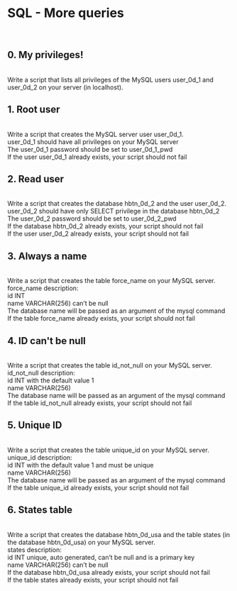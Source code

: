 <h1>SQL - More queries</h2>
<br>
<h2>0. My privileges!</h2>
<br>
Write a script that lists all privileges of the MySQL users user_0d_1 and user_0d_2 on your server (in localhost).

<br>

<h2>1. Root user</h2>
<br>
Write a script that creates the MySQL server user user_0d_1.
<br>
user_0d_1 should have all privileges on your MySQL server<br>
The user_0d_1 password should be set to user_0d_1_pwd<br>
If the user user_0d_1 already exists, your script should not fail<br>
<h2>2. Read user</h2>
<br>
Write a script that creates the database hbtn_0d_2 and the user user_0d_2.
<br>
user_0d_2 should have only SELECT privilege in the database hbtn_0d_2<br>
The user_0d_2 password should be set to user_0d_2_pwd<br>
If the database hbtn_0d_2 already exists, your script should not fail<br>
If the user user_0d_2 already exists, your script should not fail<br>
<h2>3. Always a name</h2>
<br>
Write a script that creates the table force_name on your MySQL server.
<br>
force_name description:<br>
id INT<br>
name VARCHAR(256) can’t be null<br>
The database name will be passed as an argument of the mysql command<br>
If the table force_name already exists, your script should not fail<br>
<h2>4. ID can't be null</h2>
<br>
Write a script that creates the table id_not_null on your MySQL server.
<br>
id_not_null description:<br>
id INT with the default value 1<br>
name VARCHAR(256)<br>
The database name will be passed as an argument of the mysql command<br>
If the table id_not_null already exists, your script should not fail<br>
<h2>5. Unique ID</h2>
<br>
Write a script that creates the table unique_id on your MySQL server.
<br>
unique_id description:<br>
id INT with the default value 1 and must be unique<br>
name VARCHAR(256)<br>
The database name will be passed as an argument of the mysql command<br>
If the table unique_id already exists, your script should not fail<br>
<h2>6. States table</h2>
<br>
Write a script that creates the database hbtn_0d_usa and the table states (in the database hbtn_0d_usa) on your MySQL server.
<br>
states description:<br>
id INT unique, auto generated, can’t be null and is a primary key<br>
name VARCHAR(256) can’t be null<br>
If the database hbtn_0d_usa already exists, your script should not fail<br>
If the table states already exists, your script should not fail<br>
